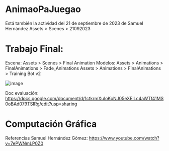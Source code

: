 # AnimaoPaJuegao
Está también la actividad del 21 de septiembre de 2023 de Samuel Hernández
Assets > Scenes > 21092023



# Trabajo Final:
Escena: Assets > Scenes > Final Animation
Modelos: 
Assets > Animations > FinalAnimations > Fade_Animations
Assets > Animations > FinalAnimations > Training Bot v2

![image](https://github.com/SamuelElHG/AnimaoPaJuegao/assets/94467746/534fc6b5-a010-4b3e-ae64-f8a47b2e4b2d)

Doc evaluación: https://docs.google.com/document/d/1ctkrmXuIoKoNJ05eXElLc4aWTf41MS0oBAd079TSIRg/edit?usp=sharing



# Computación Gráfica
Referencias Samuel Hernández Gómez: https://www.youtube.com/watch?v=7ePWNmLP0Z0
